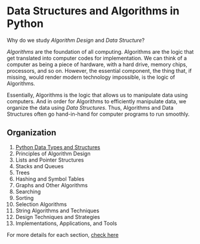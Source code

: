# Data Structures and Algorithms in Python

Why do we study *Algorithm Design* and *Data Structure*? 

*Algorithms* are the foundation of all computing. Algorithms are the logic that get translated into computer codes for implementation. We can think of a computer as being a piece of hardware, with a hard drive, memory chips, processors, and so on. However, the essential component, the thing that, if missing, would render modern technology impossible, is the logic of Algorithms. 

Essentially, Algorithms is the logic that allows us to manipulate data using computers. And in order for Algorithms to efficiently manipulate data, we organize the data using *Data Structures*. Thus, Algorithms and Data Structures often go hand-in-hand for computer programs to run smoothly.

## Organization

1. [Python Data Types and Structures](./Chapter-00-Python-Refresher)
1. Principles of Algorithm Design
1. Lists and Pointer Structures
1. Stacks and Queues
1. Trees
1. Hashing and Symbol Tables
1. Graphs and Other Algorithms
1. Searching
1. Sorting
1. Selection Algorithms
1. String Algorithms and Techniques
1. Design Techniques and Strategies
1. Implementations, Applications, and Tools

For more details for each section, [check here](./about.ipynb)